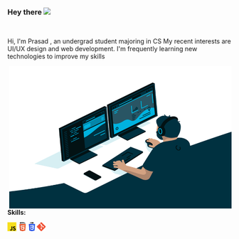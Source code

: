 ### Hey there <img src="https://media.giphy.com/media/hvRJCLFzcasrR4ia7z/giphy.gif" width="25px">

<br />

Hi, I'm Prasad , an undergrad student majoring in CS
My recent interests are UI/UX design and web development. I'm frequently learning new technologies to improve my skills



  <img align="right" alt="GIF" src="./img/code.gif" width="500" height="320" />
  
**Skills:**  

<code><img height="20" src="./img/js.png"></code>
<code><img height="20" src="./img/html.png"></code>
<code><img height="20" src="./img/css.png"></code>
<code><img height="20" src="./img/git.png"></code>


